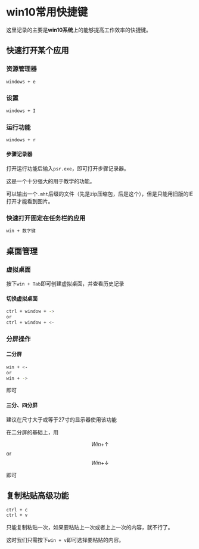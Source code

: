 # win10常用快捷键

这里记录的主要是**win10系统**上的能够提高工作效率的快捷键。

## 快速打开某个应用

### 资源管理器

```bash
windows + e
```

### 设置

```bash
windows + I
```

### 运行功能

```bash
windows + r
```

#### 步骤记录器

打开运行功能后输入`psr.exe`，即可打开步骤记录器。

这是一个十分强大的用于教学的功能。

可以输出一个`.mht`后缀的文件（先是zip压缩包，后是这个），但是只能用旧版的IE打开才能看到图片。

### 快速打开固定在任务栏的应用

```bash
win + 数字键
```

## 桌面管理

### 虚拟桌面

按下`win + Tab`即可创建虚拟桌面，并查看历史记录

#### 切换虚拟桌面

```bash
ctrl + window + ->
or
ctrl + window + <-
```

### 分屏操作

#### 二分屏

```bash
win + <- 
or
win + ->
```

即可

#### 三分、四分屏

建议在尺寸大于或等于27寸的显示器使用该功能

在二分屏的基础上，用

$$
Win + \uparrow
$$
or
$$
Win + \downarrow
$$

即可

## 复制粘贴高级功能

```bash
ctrl + c
ctrl + v
```

只能复制粘贴一次，如果要粘贴上一次或者上上一次的内容，就不行了。

这时我们只需按下`win + v`即可选择要粘贴的内容。
